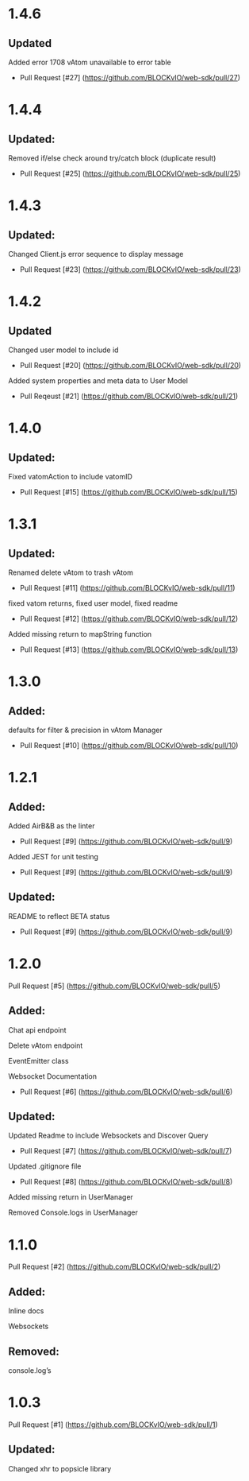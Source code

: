# 1.4.6
## Updated
Added error 1708 vAtom unavailable to error table
 - Pull Request [#27] (https://github.com/BLOCKvIO/web-sdk/pull/27)

# 1.4.4
## Updated:
Removed if/else check around try/catch block (duplicate result)
 - Pull Request [#25] (https://github.com/BLOCKvIO/web-sdk/pull/25)


# 1.4.3

## Updated:
Changed Client.js error sequence to display message
 - Pull Request [#23] (https://github.com/BLOCKvIO/web-sdk/pull/23)



# 1.4.2
## Updated
Changed user model to include id
 - Pull Request [#20] (https://github.com/BLOCKvIO/web-sdk/pull/20)


Added system properties and meta data to User Model
 - Pull Reqeust [#21] (https://github.com/BLOCKvIO/web-sdk/pull/21)


# 1.4.0

## Updated:
Fixed vatomAction to include vatomID
 - Pull Request [#15] (https://github.com/BLOCKvIO/web-sdk/pull/15)
  

# 1.3.1 


## Updated:
Renamed delete vAtom to trash vAtom
 - Pull Request [#11] (https://github.com/BLOCKvIO/web-sdk/pull/11)

fixed vatom returns, fixed user model, fixed readme
 - Pull Request [#12] (https://github.com/BLOCKvIO/web-sdk/pull/12)

Added missing return to mapString function
 - Pull Request [#13] (https://github.com/BLOCKvIO/web-sdk/pull/13)


# 1.3.0
## Added:
defaults for filter & precision in vAtom Manager
 - Pull Request [#10] (https://github.com/BLOCKvIO/web-sdk/pull/10)


# 1.2.1 
## Added:
Added AirB&B as the linter
 - Pull Request [#9] (https://github.com/BLOCKvIO/web-sdk/pull/9)
  
Added JEST for unit testing
 - Pull Request [#9] (https://github.com/BLOCKvIO/web-sdk/pull/9)

## Updated:
README to reflect BETA status
 - Pull Request [#9] (https://github.com/BLOCKvIO/web-sdk/pull/9)



# 1.2.0 
Pull Request [#5] (https://github.com/BLOCKvIO/web-sdk/pull/5)
## Added:
Chat api endpoint

Delete vAtom endpoint

EventEmitter class

Websocket Documentation 
 - Pull Request [#6] (https://github.com/BLOCKvIO/web-sdk/pull/6)

## Updated:
Updated Readme to include Websockets and Discover Query
 - Pull Request [#7] (https://github.com/BLOCKvIO/web-sdk/pull/7)

Updated .gitignore file
 - Pull Request [#8] (https://github.com/BLOCKvIO/web-sdk/pull/8)

Added missing return in UserManager 

Removed Console.logs in UserManager

# 1.1.0

Pull Request [#2] (https://github.com/BLOCKvIO/web-sdk/pull/2)
## Added:
Inline docs 

Websockets  

## Removed:
console.log’s 


# 1.0.3
  Pull Request [#1] (https://github.com/BLOCKvIO/web-sdk/pull/1)
## Updated:
Changed xhr to popsicle library 
